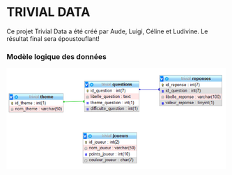 # TRIVIAL DATA

Ce projet Trivial Data a été créé par Aude, Luigi, Céline et Ludivine. 
Le résultat final sera époustouflant!

### Modèle logique des données
![mld](images/mld.png)
